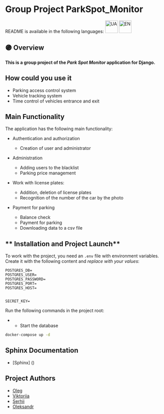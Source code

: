 # Group Project ParkSpot_Monitor

README is available in the following languages:
<a href="https://https://github.com/olegdenko/ParkSpot_Monitor/blob/dev/README.md">
<img src="https://em-content.zobj.net/thumbs/120/apple/354/flag-ukraine_1f1fa-1f1e6.png" alt="UA" width="40" height="40"></a>
<a href="https://github.com/olegdenko/ParkSpot_Monitor/blob/dev/README.eng.md">
<img src="https://em-content.zobj.net/thumbs/120/apple/354/flag-united-states_1f1fa-1f1f8.png" alt="EN" width="40" height="40"></a>


## :purple_circle: **Overview**

**This is a group project of the *Park Spot Monitor* application for Django.**

## How could you use it

* Parking access control system
* Vehicle tracking system
* Time control of vehicles entrance and exit

## **Main Functionality**

The application has the following main functionality:
* Authentication and authorization
     * Creation of user and administrator

* Administration
     * Adding users to the blacklist
     * Parking price management

* Work with license plates:
     * Addition, deletion of license plates
     * Recognition of the number of the car by the photo

* Payment for parking
     * Balance check
     * Payment for parking
     * Downloading data to a csv file

##  ** Installation and Project Launch** 

To work with the project, you need an `.env` file with environment variables.
Create it with the following content and *replace with your values*:

```dotenv
POSTGRES_DB=
POSTGRES_USER=
POSTGRES_PASSWORD=
POSTGRES_PORT=
POSTGRES_HOST= 


SECRET_KEY=
```

Run the following commands in the project root:

* * Start the database
```bash
docker-compose up -d
```
## Sphinx Documentation
* [Sphinx] ()

## Project Authors
* [Oleg](https://github.com/olegdenko)
* [Viktoriia](https://github.com/Nilinzo)
* [Serhii](https://github.com/SerhiiAndreiko)
* [Oleksandr](https://github.com/SVcheburator)
